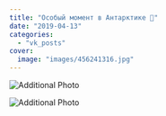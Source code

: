 ```yaml
---
title: "Особый момент в Антарктике 💍"
date: "2019-04-13"
categories: 
  - "vk_posts"
cover:
  image: "images/456241316.jpg"
---
```


![Additional Photo](https://vodpop.ru/wp-content/uploads/2023/07/456241317.jpg)

![Additional Photo](https://vodpop.ru/wp-content/uploads/2023/07/456241318.jpg)
